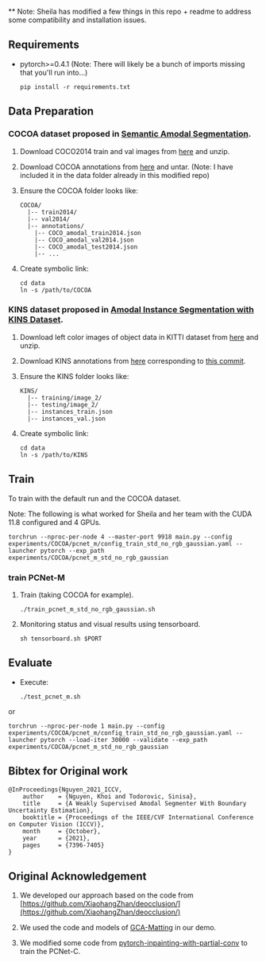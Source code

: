 ** Note: Sheila has modified a few things in this repo + readme to address some compatibility and installation issues. 

## Requirements

* pytorch>=0.4.1 (Note: There will likely be a bunch of imports missing that you'll run into...)

    ```shell
    pip install -r requirements.txt
    ```

## Data Preparation

### COCOA dataset proposed in [Semantic Amodal Segmentation](http://openaccess.thecvf.com/content_cvpr_2017/papers/Zhu_Semantic_Amodal_Segmentation_CVPR_2017_paper.pdf).

1. Download COCO2014 train and val images from [here](http://cocodataset.org/#download) and unzip.

2. Download COCOA annotations from [here](https://github.com/Wakeupbuddy/amodalAPI) and untar. (Note: I have included it in the data folder already in this modified repo)

3. Ensure the COCOA folder looks like:

    ```
    COCOA/
      |-- train2014/
      |-- val2014/
      |-- annotations/
        |-- COCO_amodal_train2014.json
        |-- COCO_amodal_val2014.json
        |-- COCO_amodal_test2014.json
        |-- ...
    ```

4. Create symbolic link:
    ```
    cd data
    ln -s /path/to/COCOA
    ```

### KINS dataset proposed in [Amodal Instance Segmentation with KINS Dataset](http://openaccess.thecvf.com/content_CVPR_2019/papers/Qi_Amodal_Instance_Segmentation_With_KINS_Dataset_CVPR_2019_paper.pdf).

1. Download left color images of object data in KITTI dataset from [here](http://www.cvlibs.net/download.php?file=data_object_image_2.zip) and unzip.

2. Download KINS annotations from [here](https://drive.google.com/drive/folders/1hxk3ncIIoii7hWjV1zPPfC0NMYGfWatr?usp=sharing) corresponding to [this commit](https://github.com/qqlu/Amodal-Instance-Segmentation-through-KINS-Dataset/tree/fb7be3fcedc96d4a6e20d4bb954010ec1b4f3194).

3. Ensure the KINS folder looks like:

    ```
    KINS/
      |-- training/image_2/
      |-- testing/image_2/
      |-- instances_train.json
      |-- instances_val.json
    ```

4. Create symbolic link:
    ```
    cd data
    ln -s /path/to/KINS
    ```

## Train

To train with the default run and the COCOA dataset. 

Note: The following is what worked for Sheila and her team with the CUDA 11.8 configured and 4 GPUs. 
```
torchrun --nproc-per-node 4 --master-port 9918 main.py --config experiments/COCOA/pcnet_m/config_train_std_no_rgb_gaussian.yaml --launcher pytorch --exp_path experiments/COCOA/pcnet_m_std_no_rgb_gaussian
```

### train PCNet-M

1. Train (taking COCOA for example).

    ```
    ./train_pcnet_m_std_no_rgb_gaussian.sh
    ```

2. Monitoring status and visual results using tensorboard.

    ```
    sh tensorboard.sh $PORT
    ```

## Evaluate

* Execute:

    ```shell
    ./test_pcnet_m.sh
    ```
or
```
torchrun --nproc-per-node 1 main.py --config experiments/COCOA/pcnet_m/config_train_std_no_rgb_gaussian.yaml --launcher pytorch --load-iter 30000 --validate --exp_path experiments/COCOA/pcnet_m_std_no_rgb_gaussian
```

## Bibtex for Original work

```
@InProceedings{Nguyen_2021_ICCV,
    author    = {Nguyen, Khoi and Todorovic, Sinisa},
    title     = {A Weakly Supervised Amodal Segmenter With Boundary Uncertainty Estimation},
    booktitle = {Proceedings of the IEEE/CVF International Conference on Computer Vision (ICCV)},
    month     = {October},
    year      = {2021},
    pages     = {7396-7405}
}
```

## Original Acknowledgement

1. We developed our approach based on the code from [https://github.com/XiaohangZhan/deocclusion/](https://github.com/XiaohangZhan/deocclusion/)

2. We used the code and models of [GCA-Matting](https://github.com/Yaoyi-Li/GCA-Matting) in our demo.

3. We modified some code from [pytorch-inpainting-with-partial-conv](https://github.com/naoto0804/pytorch-inpainting-with-partial-conv) to train the PCNet-C.
